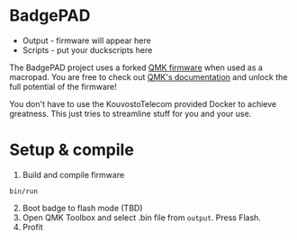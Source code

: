 # BadgePAD

* Output - firmware will appear here
* Scripts - put your duckscripts here

The BadgePAD project uses a forked [QMK firmware](https://github.com/KouvostoTelecom/qmk_firmware) when used as a macropad. You are free to check out [QMK's documentation](https://docs.qmk.fm) and unlock the full potential of the firmware!

You don't have to use the KouvostoTelecom provided Docker to achieve greatness. This just tries to streamline stuff for you and your use.

# Setup & compile

1. Build and compile firmware

```
bin/run
```

2. Boot badge to flash mode (TBD)
3. Open QMK Toolbox and select .bin file from `output`. Press Flash.
4. Profit
